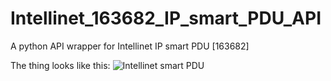 # Intellinet_163682_IP_smart_PDU_API
A python API wrapper for Intellinet IP smart PDU [163682]

The thing looks like this:
![Intellinet smart PDU](https://images-na.ssl-images-amazon.com/images/I/61GjeHxLTrL._SL1500_.jpg)
